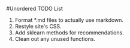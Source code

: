 #Unordered TODO List

1. Format *.md files to actually use markdown.
2. Restyle site's CSS.
3. Add sklearn methods for recommendations.
4. Clean out any unused functions.
